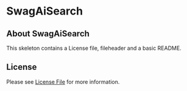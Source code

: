 # SwagAiSearch
## About SwagAiSearch
This skeleton contains a License file, fileheader and a basic README.

## License

Please see [License File](LICENSE) for more information.